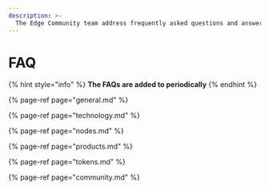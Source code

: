 ```yaml
---
description: >-
  The Edge Community team address frequently asked questions and answers. They publish and update them here.
---
```


# FAQ

{% hint style="info" %}
**The FAQs are added to periodically**
{% endhint %}

{% page-ref page="general.md" %}

{% page-ref page="technology.md" %}

{% page-ref page="nodes.md" %}

{% page-ref page="products.md" %}

{% page-ref page="tokens.md" %}

{% page-ref page="community.md" %}

